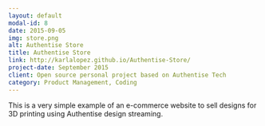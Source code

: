 ```yaml
---
layout: default
modal-id: 8
date: 2015-09-05
img: store.png
alt: Authentise Store
title: Authentise Store
link: http://karlalopez.github.io/Authentise-Store/
project-date: September 2015
client: Open source personal project based on Authentise Tech
category: Product Management, Coding
---
```

This is a very simple example of an e-commerce website to sell designs for 3D printing using Authentise design streaming.


